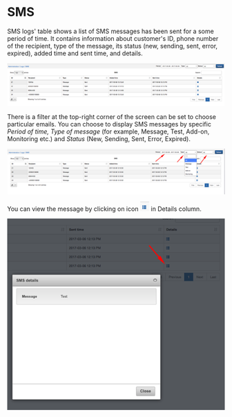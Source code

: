 SMS
===

SMS logs' table shows a list of SMS messages has been sent for a some period of time. It contains information about customer's ID, phone number of the recipient, type of the message, its status (new, sending, sent, error, expired), added time and sent time, and details. 

![SMS](sms.png)

There is a filter at the top-right corner of the screen can be set to choose particular emails. You can choose to display SMS messages by specific *Period of time, Type of message* (for example, Message, Test, Add-on, Monitoring etc.) and *Status* (New, Sending, Sent, Error, Expired). 

![Filter](filter.png)

You can view the message by clicking on icon ![ViewIcon1](view_icon1.png) in Details column. 

![Details](details.png)
